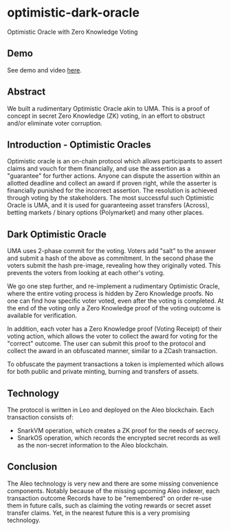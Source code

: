 # optimistic-dark-oracle
Optimistic Oracle with Zero Knowledge Voting

## Demo

See demo and video [here](./demo/README.md).

## Abstract

We built a rudimentary Optimistic Oracle akin to UMA. This is a proof of concept in secret Zero Knowledge (ZK) voting, in an effort to obstruct and/or eliminate voter corruption.

## Introduction - Optimistic Oracles

Optimistic oracle is an on-chain protocol which allows participants to assert claims and vouch for them financially, and use the assertion as a "guarantee" for further actions. Anyone can dispute the assertion within an allotted deadline and collect an award if proven right, while the asserter is financially punished for the incorrect assertion. The resolution is achieved through voting by the stakeholders. The most successful such Optimistic Oracle is UMA, and it is used for guaranteeing asset transfers (Across), betting markets / binary options (Polymarket) and many other places. 

## Dark Optimistic Oracle

UMA uses 2-phase commit for the voting. Voters add "salt" to the answer and submit a hash of the above as commitment. In the second phase the voters submit the hash pre-image, revealing how they originally voted. This prevents the voters from looking at each other's voting. 

We go one step further, and re-implement a rudimentary Optimistic Oracle, where the entire voting process is hidden by Zero Knowledge proofs. No one can find how specific voter voted, even after the voting is completed. At the end of the voting only a Zero Knowledge proof of the voting outcome is available for verification. 

In addition, each voter has a Zero Knowledge proof (Voting Receipt) of their voting action, which allows the voter to collect the award for voting for the "correct" outcome. The user can submit this proof to the protocol and collect the award in an obfuscated manner, similar to a ZCash transaction.

To obfuscate the payment transactions a token is implemented which allows for both public and private minting, burning and transfers of assets.

## Technology

The protocol is written in Leo and deployed on the Aleo blockchain. Each transaction consists of:
- SnarkVM operation, which creates a ZK proof for the needs of secrecy.
- SnarkOS operation, which records the encrypted secret records as well as the non-secret information to the Aleo blockchain.

## Conclusion

The Aleo technology is very new and there are some missing convenience components. Notably because of the missing upcoming Aleo indexer, each transaction outcome Records have to be "remembered" on order re-use them in future calls, such as claiming the voting rewards or secret asset transfer claims. Yet, in the nearest future this is a very promising technology.